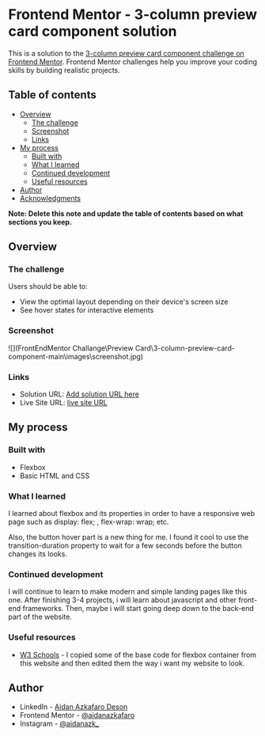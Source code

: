 # Frontend Mentor - 3-column preview card component solution

This is a solution to the [3-column preview card component challenge on Frontend Mentor](https://www.frontendmentor.io/challenges/3column-preview-card-component-pH92eAR2-). Frontend Mentor challenges help you improve your coding skills by building realistic projects. 

## Table of contents

- [Overview](#overview)
  - [The challenge](#the-challenge)
  - [Screenshot](#screenshot)
  - [Links](#links)
- [My process](#my-process)
  - [Built with](#built-with)
  - [What I learned](#what-i-learned)
  - [Continued development](#continued-development)
  - [Useful resources](#useful-resources)
- [Author](#author)
- [Acknowledgments](#acknowledgments)

**Note: Delete this note and update the table of contents based on what sections you keep.**

## Overview

### The challenge

Users should be able to:

- View the optimal layout depending on their device's screen size
- See hover states for interactive elements

### Screenshot

![](FrontEndMentor Challange\Preview Card\3-column-preview-card-component-main\images\screenshot.jpg)

### Links

- Solution URL: [Add solution URL here](https://your-solution-url.com)
- Live Site URL: [live site URL](https://aidanazkafaro.github.io/PreviewCard/)

## My process

### Built with

- Flexbox
- Basic HTML and CSS

### What I learned

I learned about flexbox and its properties in order to have a responsive web page such as display: flex; , flex-wrap: wrap; etc.

Also, the button hover part is a new thing for me. I found it cool to use the transition-duration property to wait for a few seconds before the button changes its looks.


### Continued development

I will continue to learn to make modern and simple landing pages like this one. After finishing 3-4 projects, i will learn about javascript and other front-end frameworks. Then, maybe i will start going deep down to the back-end part of the website.

### Useful resources

- [W3 Schools](https://www.w3schools.com/tags/tryit.asp?filename=tryhtml_button3) - I copied some of the base code for flexbox container from this website and then edited them the way i want my website to look.

## Author

- LinkedIn - [Aidan Azkafaro Deson](https://www.linkedin.com/in/aidan-azkafaro-deson-0323221b7/)
- Frontend Mentor - [@aidanazkafaro](https://www.frontendmentor.io/profile/aidanazkafaro)
- Instagram - [@aidanazk_](https://www.instagram.com/aidanazk_)
